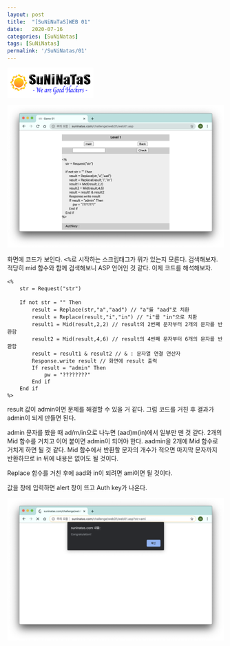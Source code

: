 ```yaml
---
layout: post
title:  "[SuNiNaTaS]WEB 01"
date:   2020-07-16
categories: [SuNiNatas]
tags: [SuNiNatas]
permalink: '/SuNiNatas/01'
---
```


![suninatas](https://github.com/kkarung/kkarung.github.io/blob/master/assets/image/suninatas.gif?raw=true)

![0101](https://github.com/kkarung/kkarung.github.io/blob/master/assets/image/suninatas/0101.png?raw=true)

화면에 코드가 보인다. <kbd><%</kbd>로 시작하는 스크립태그가 뭐가 있는지 모른다. 검색해보자. 적당히 mid 함수와 함께 검색해보니 ASP 언어인 것 같다. 이제 코드를 해석해보자.

```
<%
    str = Request("str")

    If not str = "" Then
        result = Replace(str,"a","aad") // "a"를 "aad"로 치환
        result = Replace(result,"i","in") // "i"를 "in"으로 치환
        result1 = Mid(result,2,2) // result의 2번째 문자부터 2개의 문자를 반환함
        result2 = Mid(result,4,6) // result의 4번째 문자부터 6개의 문자를 반환함
        result = result1 & result2 // & : 문자열 연결 연산자
        Response.write result // 화면에 result 출력
        If result = "admin" Then
            pw = "????????"
        End if
    End if
%>
```

result 값이 admin이면 문제를 해결할 수 있을 거 같다. 그럼 코드를 거친 후 결과가 admin이 되게 만들면 된다.<br>

admin 문자를 봤을 때 ad/m/in으로 나누면 (aad)m(in)에서 일부만 뗀 것 같다. 2개의 Mid 함수를 거치고 이어 붙이면 admin이 되어야 한다. aadmin을 2개에 Mid 함수로 거치게 하면 될 것 같다. Mid 함수에서 반환할 문자의 개수가 적으면 마지막 문자까지 반환하므로 in 뒤에 내용은 없어도 될 것이다.<br>

Replace 함수를 거친 후에 aad와 in이 되려면 ami이면 될 것이다.<br>

값을 창에 입력하면 alert 창이 뜨고 Auth key가 나온다.

![0102](https://github.com/kkarung/kkarung.github.io/blob/master/assets/image/suninatas/0102.png?raw=true)